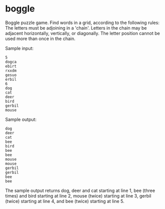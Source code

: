 # boggle
Boggle puzzle game.
Find words in a grid, according to the following rules: The letters must be adjoining in a 'chain'.
Letters in the chain may be adjacent horizontally, vertically, or diagonally. The letter position cannot be used
more than once in the chain.

Sample input:<br />
```
5
dogca 
ebirt 
rxxdm 
gesuo 
erbil 
6 
dog 
cat 
deer 
bird 
gerbil 
mouse 
```
Sample output:<br />
```
dog
deer
cat
bee
bird
bee
bee
mouse
mouse
gerbil
gerbil
bee
bee
```

The sample output returns dog, deer and cat starting at line 1, bee (three times) and bird starting at line 2, 
mouse (twice) starting at line 3, gerbil (twice) starting at line 4, and bee (twice) starting at line 5.
